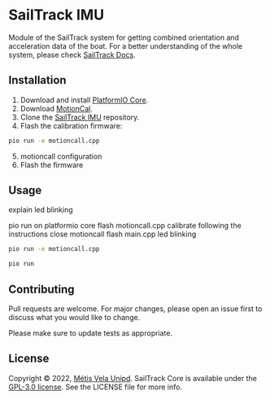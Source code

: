 # SailTrack IMU
Module of the SailTrack system for getting combined orientation and acceleration data of the boat.
For a better understanding of the whole system, please check [SailTrack Docs](https://github.com/metis-vela-unipd/sailtrack-docs).

## Installation
 1. Download and install [PlatformIO Core](https://docs.platformio.org/en/latest/core/index.html). 
 2. Download [MotionCal](https://www.pjrc.com/store/prop_shield.html). 
 3. Clone the [SailTrack IMU](https://github.com/metis-vela-unipd/sailtrack-imu) repository.
 4. Flash the calibration firmware:
  ```bash
  pio run -e motioncall.cpp 
  ```
 5. motioncall configuration
 6. Flash the firmware

## Usage

explain led blinking


pio run on platformio core
flash motioncall.cpp
calibrate following the instructions
close motioncall 
flash main.cpp
led blinking

```bash
pio run -e motioncall.cpp 

pio run


```

## Contributing
Pull requests are welcome. For major changes, please open an issue first to discuss what you would like to change.

Please make sure to update tests as appropriate.

## License
Copyright © 2022, [Métis Vela Unipd](https://github.com/metis-vela-unipd). SailTrack Core is available under the [GPL-3.0 license](https://www.gnu.org/licenses/gpl-3.0.en.html). See the LICENSE file for more info.
